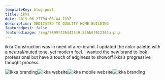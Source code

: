 ```yaml
---
templateKey: blog-post
title: ikka
date: 2019-06-27T04:08:04.783Z
description: DEDICATED TO QUALITY HOME BUILDING
featuredpost: false
featuredimage: /img/7899f426343549.555b6f012362a.png
---
```

<span>ikka Construction was in need of a re-brand. I updated the color palette with a neutral/muted tone, yet modern feel. I wanted the new brand to look professional but have a touch of edginess to showoff ikka’s progressive thought process.</span><div style="text-align:center;display: inline-block">![ikka branding](/img/ikka1.jpg)![ikka website](/img/ikka2.jpg)![ikka mobile website](/img/ikka3.jpg)![ikka branding](/img/ikka4.jpg)</div>
